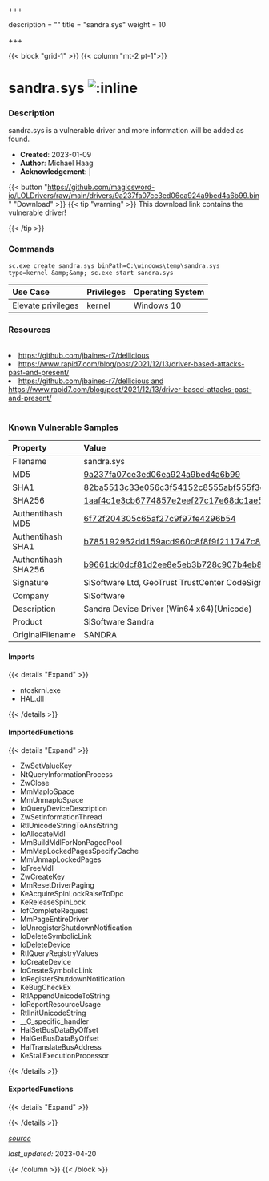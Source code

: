 +++

description = ""
title = "sandra.sys"
weight = 10

+++


{{< block "grid-1" >}}
{{< column "mt-2 pt-1">}}


# sandra.sys ![:inline](/images/twitter_verified.png) 


### Description

sandra.sys is a vulnerable driver and more information will be added as found.

- **Created**: 2023-01-09
- **Author**: Michael Haag
- **Acknowledgement**:  | [](https://twitter.com/)

{{< button "https://github.com/magicsword-io/LOLDrivers/raw/main/drivers/9a237fa07ce3ed06ea924a9bed4a6b99.bin" "Download" >}}
{{< tip "warning" >}}
This download link contains the vulnerable driver!

{{< /tip >}}

### Commands

```
sc.exe create sandra.sys binPath=C:\windows\temp\sandra.sys type=kernel &amp;&amp; sc.exe start sandra.sys
```

| Use Case | Privileges | Operating System | 
|:---- | ---- | ---- |
| Elevate privileges | kernel | Windows 10 |

### Resources
<br>
<li><a href=" https://github.com/jbaines-r7/dellicious"> https://github.com/jbaines-r7/dellicious</a></li>
<li><a href=" https://www.rapid7.com/blog/post/2021/12/13/driver-based-attacks-past-and-present/"> https://www.rapid7.com/blog/post/2021/12/13/driver-based-attacks-past-and-present/</a></li>
<li><a href="https://github.com/jbaines-r7/dellicious and https://www.rapid7.com/blog/post/2021/12/13/driver-based-attacks-past-and-present/">https://github.com/jbaines-r7/dellicious and https://www.rapid7.com/blog/post/2021/12/13/driver-based-attacks-past-and-present/</a></li>
<br>

### Known Vulnerable Samples

| Property           | Value |
|:-------------------|:------|
| Filename           | sandra.sys |
| MD5                | [9a237fa07ce3ed06ea924a9bed4a6b99](https://www.virustotal.com/gui/file/9a237fa07ce3ed06ea924a9bed4a6b99) |
| SHA1               | [82ba5513c33e056c3f54152c8555abf555f3e745](https://www.virustotal.com/gui/file/82ba5513c33e056c3f54152c8555abf555f3e745) |
| SHA256             | [1aaf4c1e3cb6774857e2eef27c17e68dc1ae577112e4769665f516c2e8c4e27b](https://www.virustotal.com/gui/file/1aaf4c1e3cb6774857e2eef27c17e68dc1ae577112e4769665f516c2e8c4e27b) |
| Authentihash MD5   | [6f72f204305c65af27c9f97fe4296b54](https://www.virustotal.com/gui/search/authentihash%253A6f72f204305c65af27c9f97fe4296b54) |
| Authentihash SHA1  | [b785192962dd159acd960c8f8f9f211747c83610](https://www.virustotal.com/gui/search/authentihash%253Ab785192962dd159acd960c8f8f9f211747c83610) |
| Authentihash SHA256| [b9661dd0dcf81d2ee8e5eb3b728c907b4eb861806971051ad772f7fe4d09eb6a](https://www.virustotal.com/gui/search/authentihash%253Ab9661dd0dcf81d2ee8e5eb3b728c907b4eb861806971051ad772f7fe4d09eb6a) |
| Signature         | SiSoftware Ltd, GeoTrust TrustCenter CodeSigning CA I, GeoTrust   |
| Company           | SiSoftware |
| Description       | Sandra Device Driver (Win64 x64)(Unicode) |
| Product           | SiSoftware Sandra |
| OriginalFilename  | SANDRA |


#### Imports
{{< details "Expand" >}}
* ntoskrnl.exe
* HAL.dll

{{< /details >}}
#### ImportedFunctions
{{< details "Expand" >}}
* ZwSetValueKey
* NtQueryInformationProcess
* ZwClose
* MmMapIoSpace
* MmUnmapIoSpace
* IoQueryDeviceDescription
* ZwSetInformationThread
* RtlUnicodeStringToAnsiString
* IoAllocateMdl
* MmBuildMdlForNonPagedPool
* MmMapLockedPagesSpecifyCache
* MmUnmapLockedPages
* IoFreeMdl
* ZwCreateKey
* MmResetDriverPaging
* KeAcquireSpinLockRaiseToDpc
* KeReleaseSpinLock
* IofCompleteRequest
* MmPageEntireDriver
* IoUnregisterShutdownNotification
* IoDeleteSymbolicLink
* IoDeleteDevice
* RtlQueryRegistryValues
* IoCreateDevice
* IoCreateSymbolicLink
* IoRegisterShutdownNotification
* KeBugCheckEx
* RtlAppendUnicodeToString
* IoReportResourceUsage
* RtlInitUnicodeString
* __C_specific_handler
* HalSetBusDataByOffset
* HalGetBusDataByOffset
* HalTranslateBusAddress
* KeStallExecutionProcessor

{{< /details >}}
#### ExportedFunctions
{{< details "Expand" >}}

{{< /details >}}


[*source*](https://github.com/magicsword-io/LOLDrivers/tree/main/yaml/sandra.yaml)

*last_updated:* 2023-04-20








{{< /column >}}
{{< /block >}}
